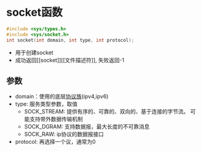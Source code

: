 # socket函数


```c++
#include <sys/types.h>
#include <sys/socket.h>
int socket(int domain, int type, int protocol);
```

-  用于创建socket
- 成功返回[[socket]][[文件描述符]],  失败返回-1
  
## 参数

- domain：使用的底层[协议族](地址族类参数取值.md)(ipv4,ipv6)
- type: 服务类型参数，取值
  - SOCK_STREAM: 提供有序的、可靠的、双向的、基于连接的字节流。 可能支持带外数据传输机制
  - SOCK_DGRAM: 支持数据报，最大长度的不可靠消息
  - SOCK_RAW: ip协议的数据报接口
- protocol: 再选择一个议，通常为0